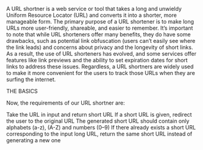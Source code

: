 A URL shortner is a web service or tool that takes a long and unwieldy Uniform Resource Locator (URL) and converts it into a shorter,
more manageable form.
The primary purpose of a URL shortener is to make long URLs more user-friendly, shareable, and easier to remember.
It’s important to note that while URL shorteners offer many benefits, they do have some drawbacks, such as potential link obfuscation (users can’t easily see where the link leads) and concerns about privacy and the longevity of short links. As a result, the use of URL shorteners has evolved, and some services offer features like link previews and the ability to set expiration dates for short links to address these issues. Regardless, a URL shortners are widely used to make it more convenient for the users to track those URLs when they are surfing the internet.

THE BASICS

Now, the requirements of our URL shortner are:

Take the URL in input and return short URL
If a short URL is given, redirect the user to the original URL
The generated short URL should contain only alphabets (a-z), (A-Z) and numbers (0–9)
If there already exists a short URL corresponding to the input long URL, return the same short URL instead of generating a new one
